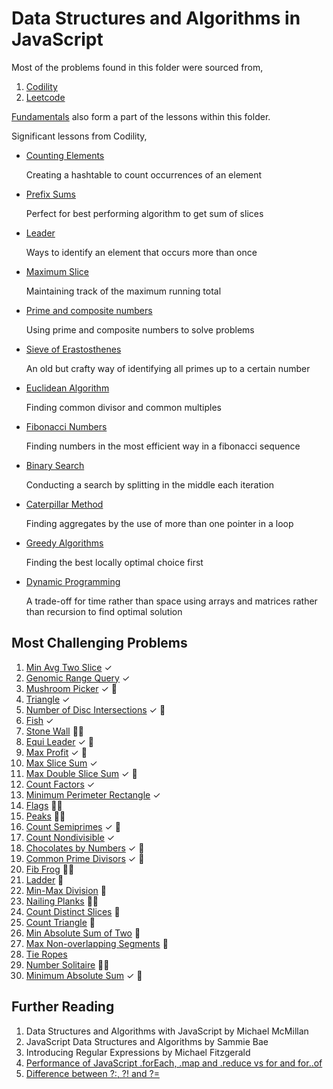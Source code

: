 # Data Structures and Algorithms in JavaScript

Most of the problems found in this folder were sourced from,

1. [Codility](https://app.codility.com/programmers/)
2. [Leetcode](https://leetcode.com/)

[Fundamentals](./structures/) also form a part of the lessons within this folder.

Significant lessons from Codility,

- [Counting Elements](./codility/counting/)

  Creating a hashtable to count occurrences of an element

- [Prefix Sums](./codility/prefix-sums/)
  
  Perfect for best performing algorithm to get sum of slices

- [Leader](./codility/leader/)

  Ways to identify an element that occurs more than once

- [Maximum Slice](./codility/maximum-slice/)

  Maintaining track of the maximum running total

- [Prime and composite numbers](./codility/prime/)

  Using prime and composite numbers to solve problems

- [Sieve of Erastosthenes](./codility/sieve/)

  An old but crafty way of identifying all primes up to a certain number

- [Euclidean Algorithm](./codility/euclidean/)

  Finding common divisor and common multiples

- [Fibonacci Numbers](./codility/fibonacci/)

  Finding numbers in the most efficient way in a fibonacci sequence

- [Binary Search](./codility/binary-search/)

  Conducting a search by splitting in the middle each iteration

- [Caterpillar Method](./codility/caterpillar/)

  Finding aggregates by the use of more than one pointer in a loop

- [Greedy Algorithms](./codility/greedy/)

  Finding the best locally optimal choice first

- [Dynamic Programming](./codility/dynamic/)

  A trade-off for time rather than space using arrays and matrices rather than recursion to find optimal solution

## Most Challenging Problems

1. [Min Avg Two Slice](./codility/prefix-sums#minimum-average-of-two-slices) &#x2713;
2. [Genomic Range Query](./codility/prefix-sums/GENOMIC.md) &#x2713;
3. [Mushroom Picker](./codility/prefix-sums#51-exercise) &#x2713; :thinking:
4. [Triangle](./codility/sorting/TRIANGLE.md) &#x2713;
5. [Number of Disc Intersections](./codility/sorting/DISCS.md) &#x2713; :thinking:
6. [Fish](./codility/stacks-queues/FISH.md) &#x2713;
7. [Stone Wall](./codility/stacks-queues/STONEWALL.md) :face_in_clouds:
8. [Equi Leader](./codility/leader/EQUILEADER.md) &#x2713; :thinking:
9. [Max Profit](./codility/maximum-slice/MAXPROFIT.md) &#x2713; :thinking:
10. [Max Slice Sum](./codility/maximum-slice/MAXSLICESUM.md) &#x2713;
11. [Max Double Slice Sum](./codility/maximum-slice/MAXDOUBLESLICE.md) &#x2713; :thinking:
12. [Count Factors](./codility/prime/COUNTFACTORS.md) &#x2713;
13. [Minimum Perimeter Rectangle](./codility/prime/MINPERIMETERRECTANGLE.md) &#x2713;
14. [Flags](./codility/prime/FLAGS.md) :face_in_clouds:
15. [Peaks](./codility/prime/PEAKS.md) :face_in_clouds:
16. [Count Semiprimes](./codility/sieve/COUNTSEMIPRIMES.md) &#x2713; :thinking:
17. [Count Nondivisible](./codility/sieve/COUNTNONDIVISIBLE.md) &#x2713;
18. [Chocolates by Numbers](./codility/euclidean/CHOCOLATE.md) &#x2713; :thinking:
19. [Common Prime Divisors](./codility/euclidean/COMMONPRIME.md) &#x2713; :thinking:
20. [Fib Frog](./codility/fibonacci/FIBFROG.md) :face_in_clouds:
21. [Ladder](./codility/fibonacci/LADDER.md) :thinking:
22. [Min-Max Division](./codility/binary-search/MINMAXDIVISION.md) :thinking:
23. [Nailing Planks](./codility/binary-search/NAILINGPLANKS.md) :face_in_clouds:
24. [Count Distinct Slices](./codility/caterpillar/COUNTDISTINCT.md) :thinking:
25. [Count Triangle](./codility/caterpillar/COUNTRIANGLES.md) :thinking:
26. [Min Absolute Sum of Two](./codility/caterpillar/MINABSSUM.md) :thinking:
27. [Max Non-overlapping Segments](./codility/greedy/MAXNONOVERLAPPING.md) :thinking:
28. [Tie Ropes](./codility/greedy/TIEROPES.md)
29. [Number Solitaire](./codility/dynamic/SOLITAIRE.md) :face_in_clouds:
30. [Minimum Absolute Sum](./codility/dynamic/MINABSSUM.md) &#x2713; :thinking:


## Further Reading

1. Data Structures and Algorithms with JavaScript by Michael McMillan
2. JavaScript Data Structures and Algorithms by Sammie Bae
3. Introducing Regular Expressions by Michael Fitzgerald
4. [Performance of JavaScript .forEach, .map and .reduce vs for and for..of](https://leanylabs.com/blog/js-forEach-map-reduce-vs-for-for_of/)
5. [Difference between ?:, ?! and ?=](https://stackoverflow.com/questions/10804732/difference-between-and)